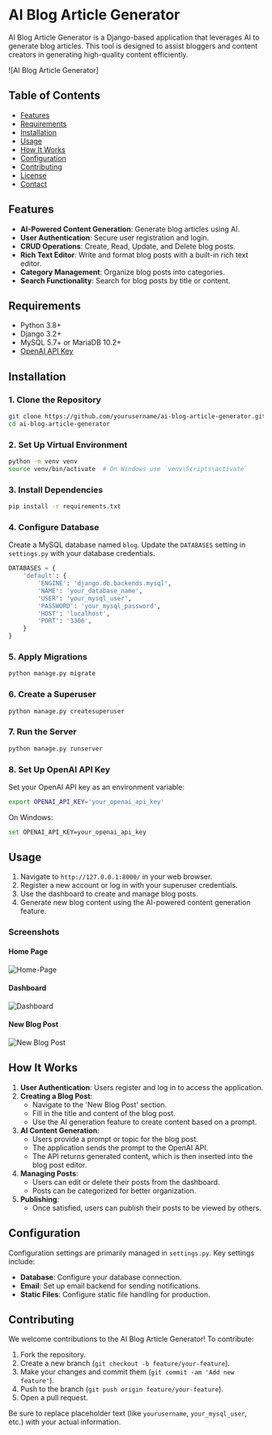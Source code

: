 # AI Blog Article Generator

AI Blog Article Generator is a Django-based application that leverages AI to generate blog articles. This tool is designed to assist bloggers and content creators in generating high-quality content efficiently.

![AI Blog Article Generator]

## Table of Contents

- [Features](#features)
- [Requirements](#requirements)
- [Installation](#installation)
- [Usage](#usage)
- [How It Works](#how-it-works)
- [Configuration](#configuration)
- [Contributing](#contributing)
- [License](#license)
- [Contact](#contact)

## Features

- **AI-Powered Content Generation**: Generate blog articles using AI.
- **User Authentication**: Secure user registration and login.
- **CRUD Operations**: Create, Read, Update, and Delete blog posts.
- **Rich Text Editor**: Write and format blog posts with a built-in rich text editor.
- **Category Management**: Organize blog posts into categories.
- **Search Functionality**: Search for blog posts by title or content.

## Requirements

- Python 3.8+
- Django 3.2+
- MySQL 5.7+ or MariaDB 10.2+
- [OpenAI API Key](https://openai.com/api/)

## Installation

### 1. Clone the Repository

```sh
git clone https://github.com/yourusername/ai-blog-article-generator.git
cd ai-blog-article-generator
```

### 2. Set Up Virtual Environment

```sh
python -m venv venv
source venv/bin/activate  # On Windows use `venv\Scripts\activate`
```

### 3. Install Dependencies

```sh
pip install -r requirements.txt
```

### 4. Configure Database

Create a MySQL database named `blog`. Update the `DATABASES` setting in `settings.py` with your database credentials.

```python
DATABASES = {
    'default': {
        'ENGINE': 'django.db.backends.mysql',
        'NAME': 'your_database_name',
        'USER': 'your_mysql_user',
        'PASSWORD': 'your_mysql_password',
        'HOST': 'localhost',
        'PORT': '3306',
    }
}
```

### 5. Apply Migrations

```sh
python manage.py migrate
```

### 6. Create a Superuser

```sh
python manage.py createsuperuser
```

### 7. Run the Server

```sh
python manage.py runserver
```

### 8. Set Up OpenAI API Key

Set your OpenAI API key as an environment variable:

```sh
export OPENAI_API_KEY='your_openai_api_key'
```

On Windows:

```sh
set OPENAI_API_KEY=your_openai_api_key
```

## Usage

1. Navigate to `http://127.0.0.1:8000/` in your web browser.
2. Register a new account or log in with your superuser credentials.
3. Use the dashboard to create and manage blog posts.
4. Generate new blog content using the AI-powered content generation feature.

### Screenshots

#### Home Page
![Home-Page ](https://github.com/nandu1331/AI-Blog-Generator/assets/116256681/80d771eb-5390-4285-8f96-69d157b7cca2)


#### Dashboard
![Dashboard](images/dashboard.png)

#### New Blog Post
![New Blog Post](images/new_blog_post.png)

## How It Works

1. **User Authentication**: Users register and log in to access the application.
2. **Creating a Blog Post**:
    - Navigate to the 'New Blog Post' section.
    - Fill in the title and content of the blog post.
    - Use the AI generation feature to create content based on a prompt.
3. **AI Content Generation**:
    - Users provide a prompt or topic for the blog post.
    - The application sends the prompt to the OpenAI API.
    - The API returns generated content, which is then inserted into the blog post editor.
4. **Managing Posts**:
    - Users can edit or delete their posts from the dashboard.
    - Posts can be categorized for better organization.
5. **Publishing**:
    - Once satisfied, users can publish their posts to be viewed by others.

## Configuration

Configuration settings are primarily managed in `settings.py`. Key settings include:

- **Database**: Configure your database connection.
- **Email**: Set up email backend for sending notifications.
- **Static Files**: Configure static file handling for production.

## Contributing

We welcome contributions to the AI Blog Article Generator! To contribute:

1. Fork the repository.
2. Create a new branch (`git checkout -b feature/your-feature`).
3. Make your changes and commit them (`git commit -am 'Add new feature'`).
4. Push to the branch (`git push origin feature/your-feature`).
5. Open a pull request.

Be sure to replace placeholder text (like `yourusername`, `your_mysql_user`, etc.) with your actual information.

